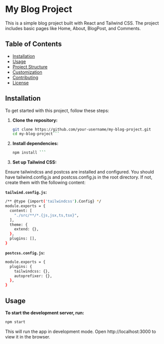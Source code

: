 # My Blog Project

This is a simple blog project built with React and Tailwind CSS. The project includes basic pages like Home, About, BlogPost, and Comments.

## Table of Contents

- [Installation](#installation)
- [Usage](#usage)
- [Project Structure](#project-structure)
- [Customization](#customization)
- [Contributing](#contributing)
- [License](#license)

## Installation

To get started with this project, follow these steps:

1. **Clone the repository:**

   ```sh
   git clone https://github.com/your-username/my-blog-project.git
   cd my-blog-project```
2. **Install dependencies:**
   ```sh
   npm install ```
3. **Set up Tailwind CSS:**

Ensure tailwindcss and postcss are installed and configured. You should have tailwind.config.js and postcss.config.js in the root directory. If not, create them with the following content:

**`tailwind.config.js`:**
```sh 
/** @type {import('tailwindcss').Config} */
module.exports = {
  content: [
    "./src/**/*.{js,jsx,ts,tsx}",
  ],
  theme: {
    extend: {},
  },
  plugins: [],
}
```
**`postcss.config.js`:**
```sh
module.exports = {
  plugins: {
    tailwindcss: {},
    autoprefixer: {},
  },
}
```
## Usage
**To start the development server, run:**
```sh 
npm start
```
This will run the app in development mode. Open http://localhost:3000 to view it in the browser.
